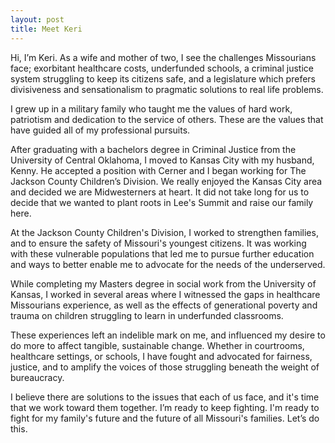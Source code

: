 ```yaml
---
layout: post
title: Meet Keri
---
```


Hi, I’m Keri. As a wife and mother of two, I see the challenges Missourians face; exorbitant healthcare costs, underfunded schools, a criminal justice system struggling to keep its citizens safe, and a legislature which prefers divisiveness and sensationalism to pragmatic solutions to real life problems. 

I grew up in a military family who taught me the values of hard work, patriotism and dedication to the service of others. These are the values that have guided all of my professional pursuits.

After graduating with a bachelors degree in Criminal Justice from the University of Central Oklahoma, I moved to Kansas City with my husband, Kenny. He accepted a position with Cerner and I began working for The Jackson County Children’s Division. We really enjoyed the Kansas City area and decided we are Midwesterners at heart. It did not take long for us to decide that we wanted to plant roots in Lee's Summit and raise our family here.

At the Jackson County Children's Division, I worked to strengthen families, and to ensure the safety of Missouri's youngest citizens. It was working with these vulnerable populations that led me to pursue further education and ways to better enable me to advocate for the needs of the underserved.  

While completing my Masters degree in social work from the University of Kansas, I worked in several areas where I witnessed the gaps in healthcare Missourians experience, as well as the effects of generational poverty and trauma on children struggling to learn in underfunded classrooms. 

These experiences left an indelible mark on me, and influenced my desire to do more to affect tangible, sustainable change. Whether in courtrooms, healthcare settings, or schools, I have fought and advocated for fairness, justice, and to amplify the voices of those struggling beneath the weight of bureaucracy.

I believe there are solutions to the issues that each of us face, and it's time that we work toward them together. I’m ready to keep fighting. I'm ready to fight for my family's future and the future of all Missouri's families. Let’s do this.

